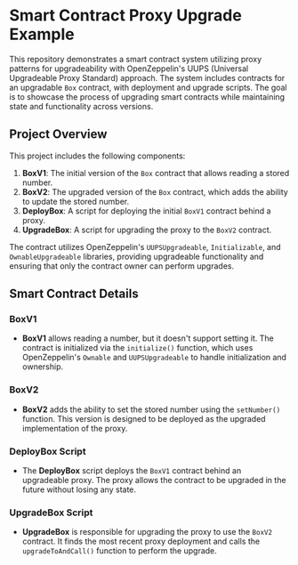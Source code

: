 

# Smart Contract Proxy Upgrade Example

This repository demonstrates a smart contract system utilizing proxy patterns for upgradeability with OpenZeppelin's UUPS (Universal Upgradeable Proxy Standard) approach. The system includes contracts for an upgradable `Box` contract, with deployment and upgrade scripts. The goal is to showcase the process of upgrading smart contracts while maintaining state and functionality across versions.

## Project Overview

This project includes the following components:

1. **BoxV1**: The initial version of the `Box` contract that allows reading a stored number.
2. **BoxV2**: The upgraded version of the `Box` contract, which adds the ability to update the stored number.
3. **DeployBox**: A script for deploying the initial `BoxV1` contract behind a proxy.
4. **UpgradeBox**: A script for upgrading the proxy to the `BoxV2` contract.

The contract utilizes OpenZeppelin's `UUPSUpgradeable`, `Initializable`, and `OwnableUpgradeable` libraries, providing upgradeable functionality and ensuring that only the contract owner can perform upgrades.

## Smart Contract Details

### BoxV1

- **BoxV1** allows reading a number, but it doesn't support setting it. The contract is initialized via the `initialize()` function, which uses OpenZeppelin's `Ownable` and `UUPSUpgradeable` to handle initialization and ownership.
  
### BoxV2



- **BoxV2** adds the ability to set the stored number using the `setNumber()` function. This version is designed to be deployed as the upgraded implementation of the proxy.

### DeployBox Script


- The **DeployBox** script deploys the `BoxV1` contract behind an upgradeable proxy. The proxy allows the contract to be upgraded in the future without losing any state.

### UpgradeBox Script


- **UpgradeBox** is responsible for upgrading the proxy to use the `BoxV2` contract. It finds the most recent proxy deployment and calls the `upgradeToAndCall()` function to perform the upgrade.

